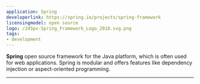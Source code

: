 ```yaml
---
application: Spring
developerlink: https://spring.io/projects/spring-framework
licensingmodel: open source
logo: /245px-Spring_Framework_Logo_2018.svg.png
tags:
- development
---
```

__Spring__ open source framework for the Java platform, which is often used for web applications.
Spring is modular and offers features like dependency injection or aspect-oriented programming.

---
